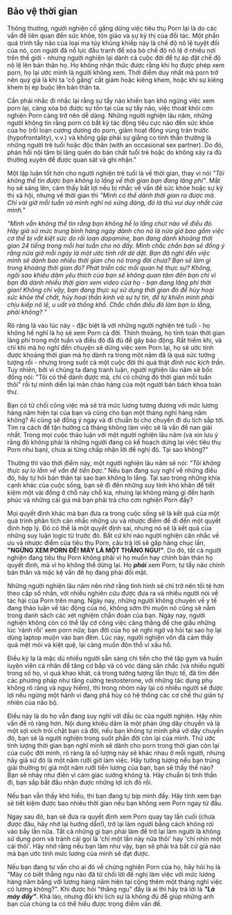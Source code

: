 ## Bảo vệ thời gian

Thông thường, người nghiện cố gắng dừng việc tiêu thụ Porn lại là do các vấn đề liên quan đến sức khỏe, tôn giáo và sự kỳ thị của đối tác. Một phần quá trình tẩy não của loại ma túy khủng khiếp này là chế độ nô lệ tuyệt đối của nó, con người đã nỗ lực đấu tranh để xóa bỏ chế độ nô lệ ở nhiều nơi trên thế giới - nhưng người nghiện lại dành cả cuộc đời để tự áp đặt chế độ nô lệ lên bản thân họ. Họ không nhận thức được rằng khi họ được phép xem porn, họ lại ước mình là người không xem. Thời điểm duy nhất mà porn trở nên quý giá là khi ta 'cố gắng' cắt giảm hoặc kiêng khem, hoặc khi sự kiêng khem bị ép buộc lên bản thân ta.

Cần phải nhắc đi nhắc lại rằng sự tẩy não khiến bạn khó ngừng việc xem porn lại, càng xóa bỏ được sự tồn tại của sự tẩy não, việc thoát khỏi cơn nghiện Porn càng trở nên dễ dàng. Những người nghiện lâu năm, những người không tin rằng porn có bất kỳ tác động tiêu cực nào đến sức khỏe của họ (rối loạn cương dương do porn, giảm hoạt động vùng trán trước (hypofrontality), v.v.) và không gặp phải sự giằng co tinh thần thường là những người trẻ tuổi hoặc độc thân (with an occasional sex partner). Do đó, phản hồi nội tâm bị lãng quên do bản chất tuổi trẻ hoặc do không xảy ra đủ thường xuyên để được quan sát và ghi nhận."

Một lập luận tốt hơn cho người nghiện trẻ tuổi là về thời gian, thay vì nói *"Tôi không thể tin được bạn không lo lắng về thời gian bạn đang lãng phí"*. Mắt họ sẽ sáng lên, cảm thấy bất lợi nếu bị nhắc về vấn đề sức khỏe hoặc sự kỳ thị xã hội, nhưng về thời gian thì *"Mình có thể dành thời gian ra được mà. Chỉ vài giờ mỗi tuần và mình nghĩ nó xứng đáng, đó là thú vui duy nhất của mình."*

*"Mình vẫn không thể tin rằng bạn không hề lo lắng chút nào về điều đó. Hãy giả sử mức trung bình hàng ngày dành cho nó là nửa giờ bao gồm việc cơ thể bị vắt kiệt sức do rối loạn dopamine, bạn đang dành khoảng thời gian 24 tiếng trong mỗi hai tuần cho nó đấy. Mình chắc chắn bạn sẽ đồng ý rằng nửa giờ mỗi ngày là một ước tính rất dè dặt. Bạn đã nghĩ đến việc mình sẽ dành bao nhiêu thời gian cho nó trong đời chưa? Bạn sẽ làm gì trong khoảng thời gian đó? Phát triển các mối quan hệ thực sự? Không, ngôi sao khiêu dâm yêu thích của bạn sẽ không quan tâm đến bạn chỉ vì bạn đã dành nhiều thời gian xem video của họ - bạn đang lãng phí thời gian! Không chỉ vậy, bạn đang thực sự sử dụng thời gian đó để hủy hoại sức khỏe thể chất, hủy hoại thần kinh và sự tự tin, để tự khiến mình phải chịu kiếp nô lệ, u uất và thống khổ. Chắc chắn điều đó làm bạn lo lắng, phải không? "*

Rõ ràng là vào lúc này - đặc biệt là với những người nghiện trẻ tuổi - họ không hề nghĩ là họ sẽ xem Porn cả đời. Thỉnh thoảng, họ tính toán thời gian lãng phí trong một tuần và điều đó đã đủ để gây báo động. Rất hiếm khi, và chỉ khi mà họ nghĩ đến chuyện sẽ dừng việc xem Porn lại, họ sẽ ước tính được khoảng thời gian mà họ dành ra trong một năm đã là quá sức tưởng tượng rồi - nhưng trong suốt cả một cuộc đời thì quả thật *đỉnh nóc kịch trần*. Tuy nhiên, bởi vì chúng ta đang tranh luận, người nghiện lâu năm sẽ bốc đồng nói: "Tôi có thể dành được mà, chỉ có chừng đó thời gian mỗi tuần thôi" rồi tự mình diễn lại màn chào hàng của một người bán bách khoa toàn thư.

Bạn có từ chối công việc mà sẽ trả mức lương tương đương với mức lương hàng năm hiện tại của bạn và cũng cho bạn một tháng nghỉ hàng năm không? Ai cũng sẽ đồng ý ngay và đi chuẩn bị cho chuyến đi du lịch sắp tới. Tìm ra cách để tận hưởng cả tháng không làm việc sẽ là vấn đề nan giải nhất. Trong mọi cuộc thảo luận với một người nghiện lâu năm (và xin lưu ý rằng đó không phải là những người đang có kế hoạch dừng lại việc tiêu thụ Porn như bạn), chưa ai từng chấp nhận lời đề nghị đó. Tại sao không?"

Thường thì vào thời điểm này, một người nghiện lâu năm sẽ nói: *"Tôi không thực sự lo lắm về vấn đề tiền bạc."* Nếu bạn đang suy nghĩ về những điều đó, hãy tự hỏi bản thân tại sao bạn không lo lắng. Tại sao trong những khía cạnh khác của cuộc sống, bạn sẽ đi đến những suy tính khó khăn để tiết kiệm một vài đồng ở chỗ này chỗ kia, nhưng lại không màng gì đến hạnh phúc và những cái giá mà bạn phải trả cho cơn nghiện Porn đấy? 

Mọi quyết định khác mà bạn đưa ra trong cuộc sống sẽ là kết quả của một quá trình phân tích cân nhắc những ưu và nhược điểm để đi đến một quyết định hợp lý. Đó có thể là một quyết định sai, nhưng nó sẽ là kết quả của những suy luận logic từ trước đó. Bất cứ khi nào người nghiện cân nhắc về ưu và nhược điểm của tiêu thụ Porn, câu trả lời sẽ gấp hàng chục lần, **"NGỪNG XEM PORN ĐÊ! MÀY LÀ MỘT THẰNG NGU!"**. Do đó, tất cả người nghiện đang tiêu thụ Porn không phải vì họ muốn hay chính bản thân họ quyết định, mà vì họ không thể dừng lại. Họ ***phải*** xem Porn, tự tẩy não chính bản thân và mặc kệ vấn đề họ đang phải đối mặt.

Những người nghiện lâu năm nên nhớ rằng tình hình sẽ chỉ trở nên tồi tệ hơn theo cấp số nhân, với nhiều nghiên cứu được đưa ra và nhiều người nói về tác hại của Porn trên mạng. Ngày nay, những người không chuyên về y tế đang thảo luận về tác động của nó, không sớm thì muộn nó cũng sẽ nằm trong danh sách các xét nghiệm chẩn đoán của bạn. Ngày nay, người nghiện không còn có thể lấy cớ công việc căng thẳng để che giấu những lúc 'rảnh rỗi' xem porn nữa; bạn đời của họ sẽ nghi ngờ và hỏi tại sao họ lại dùng laptop muộn vào ban đêm. Lúc này, người nghiện vốn đã cảm thấy quá mệt mỏi và kiệt quệ, lại càng muốn độn thổ vì xấu hổ.

Điều kỳ lạ là mặc dù nhiều người sẵn sàng chi tiền cho thẻ tập gym và huấn luyện viên cá nhân để tăng cơ bắp và có vóc dáng săn chắc (và nhiều người trong số họ, vì quá khao khát, cả trong tưởng tượng lẫn thực tế, đã tìm đến các phương pháp như tăng cường testosterone, với những tác dụng phụ không rõ ràng và nguy hiểm), thì trong nhóm này lại có nhiều người sẽ được lợi nếu ngừng một hành vi đang phá hủy có hệ thống các cơ chế thư giãn tự nhiên của não bộ.

Điều này là do họ vẫn đang suy nghĩ với đầu óc của người nghiện. Hãy nhìn vấn đề rõ ràng hơn. Nội dung khiêu dâm là một phản ứng dây chuyền và là một sợi xích trói chặt bạn cả đời, nếu bạn không tự mình phá vỡ dây chuyền đó, bạn sẽ là người nghiện trong suốt phần đời còn lại của mình. Thử ước tính lượng thời gian bạn nghĩ mình sẽ dành cho porn trong thời gian còn lại của cuộc đời mình, rõ ràng là số lượng này sẽ khác nhau ở mỗi người, nhưng hãy giả sử đó là một năm rưỡi giờ làm việc. Hãy tưởng tượng nếu bạn trúng giải thưởng trị giá một năm rưỡi tiền lương của bạn, bạn sẽ thấy thế nào? Bạn sẽ nhảy như điên vì cảm giác sướng không tả. Hãy chuẩn bị tinh thần đi, bạn sắp bắt đầu nhận được những lợi ích đó rồi.

Nếu bạn vẫn thấy khó hiểu, thì bạn đang tự bịp mình đấy. Hãy tính xem bạn sẽ tiết kiệm được bao nhiêu thời gian nếu bạn không xem Porn ngay từ đầu.

Ngay sau đó, bạn sẽ đưa ra quyết định xem Porn quay tay lần cuối (chưa được đâu, hãy nhớ lại hướng dẫn!), trở lại làm người bằng cách không rơi vào bẫy lần nữa. Tất cả những gì bạn phải làm để trở lại làm người là không sử dụng porn và tránh cái gọi là 'chỉ một lần này nữa thôi' hay 'chỉ nhìn một cái thôi'. Hãy nhớ rằng nếu bạn làm như vậy, bạn sẽ phải trả bất cứ giá nào mà bạn ước tính mức lương của mình sẽ đạt được.

Nếu bạn đang tư vấn cho ai đó về chứng nghiện Porn của họ, hãy hỏi họ là "Mày có biết thằng ngu nào đã từ chối lời đề nghị làm việc với mức lương hàng năm bằng với lương hàng năm hiện tại cộng thêm một tháng nghỉ việc có lương không?". Khi được hỏi "thằng ngu" đấy là ai thì hãy trả lời là ***"Là mày đấy"***. Khá láo, nhưng đôi khi lịch sự là không đủ để giúp những anh bạn của chúng ta có thể hiểu được trọng điểm vấn đề.